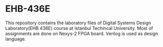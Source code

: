 # EHB-436E
This repository contains the laboratory files of Digital Systems Design Laboratory(EHB 436E) course at Istanbul Techincal University.
Most of assignments are done on Nexys-2 FPGA board. Verilog is used as design language.
